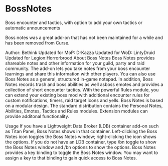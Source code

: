 # BossNotes
Boss encounter and tactics, with option to add your own tactics or automatic announcements

Boss notes was a great add-on that has not been maintained for a while and has been removed from Curse.

Author: Bethink
Updated for MoP: DrKazza
Updated for WoD: LintyDruid
Updated for Legion:Horrorbrood
About Boss Notes
Boss Notes provides shareable notes and other information for your guild, party and raid community. The add-on lets you take notes from your boss encounter learnings and share this information with other players. You can also use Boss Notes as a general, structured in-game notepad. In addition, Boss Notes records trash and boss abilities as well asboss emotes and provides a collection of short encounter tactics. With the powerful Rules module, you can extend your existing boss mod with additional encounter rules for custom notifications, timers, raid target icons and yells. Boss Notes is based on a modular design. The standard distribution contains the Personal Notes, Abilities, Emotes, Tactics and Rules modules. Extension modules can provide additonal functionality.

Usage
If you have a Lightweight Data Broker (LDB) container add-on such as Titan Panel, Boss Notes shows in that container. Left-clicking the Boss Notes icon toggles the Boss Notes window; right-clicking the icon shows the options. If you do not have an LDB container, type /bn toggle to show the Boss Notes window and /bn options to show the options. Boss Notes provides a key binding to toggle the Boss Notes window. You may want to assign a key to that binding to gain quick access to Boss Notes.
